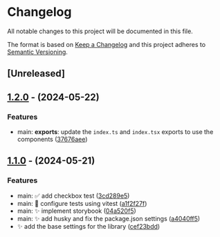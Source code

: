 # Changelog

All notable changes to this project will be documented in this file.

The format is based on [Keep a Changelog](http://keepachangelog.com/en/1.0.0/)
and this project adheres to [Semantic Versioning](http://semver.org/spec/v2.0.0.html).

## [Unreleased]

## [1.2.0](https://github.com/Maik3345/rimuru-vite/compare/v1.1.0...v1.2.0) - (2024-05-22)

### Features

* main: **exports**: update the `index.ts` and `index.tsx` exports to use the components ([37676aee](https://github.com/Maik3345/rimuru-vite/commit/37676aee8b017d8750634d16bd8da5ca4d84d327))


## [1.1.0](https://github.com/Maik3345/rimuru-vite/releases/tag/v1.1.0) - (2024-05-21)

### Features

* main: :white_check_mark: add checkbox test ([3cd289e5](https://github.com/Maik3345/rimuru-vite/commit/3cd289e5d1f6f85321980a60f5da37046645a1d0))
* main: :wrench: configure tests using vitest ([a1f2f27f](https://github.com/Maik3345/rimuru-vite/commit/a1f2f27f38d82eb3dd5b11bf0e6c5e1d426b031f))
* main: :sparkles: implement storybook ([04a520f5](https://github.com/Maik3345/rimuru-vite/commit/04a520f56797233cf8058f04262dc07d791751ca))
* main: :sparkles: add husky and fix the package.json settings ([a4040ff5](https://github.com/Maik3345/rimuru-vite/commit/a4040ff5862da06c5e144b5694a7385bfb87b07b))
* :sparkles: add the base settings for the library ([cef23bdd](https://github.com/Maik3345/rimuru-vite/commit/cef23bddf55e28cdf0d899d5a3c9896ca3635406))

